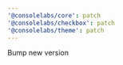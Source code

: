```yaml
---
'@consolelabs/core': patch
'@consolelabs/checkbox': patch
'@consolelabs/theme': patch
---
```


Bump new version
